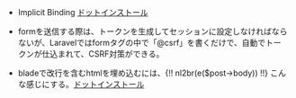 - Implicit Binding  [ドットインストール](https://dotinstall.com/lessons/basic_laravel_db/57413)

- formを送信する際は、トークンを生成してセッションに設定しなければならないが、Laravelではformタグの中で「@csrf」を書くだけで、自動でトークンが仕込まれて、CSRF対策ができる。  

- bladeで改行を含むhtmlを埋め込むには、{!! nl2br(e($post->body)) !!} こんな感じにする。[ドットインストール](https://dotinstall.com/lessons/basic_laravel_crud/58311)
